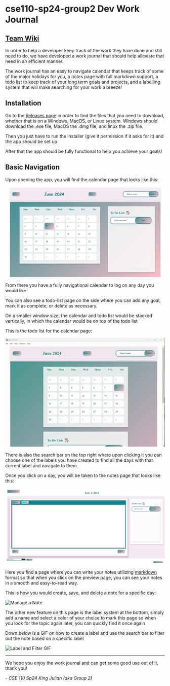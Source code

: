 # cse110-sp24-group2 Dev Work Journal

## [Team Wiki](admin/team.md)

In order to help a developer keep track of the work they have done and still need to do, we have developed a work journal that should help alleviate that need in an efficient manner.

The work journal has an easy to navigate calendar that keeps track of some of the major holidays for you, a notes page with full markdown support, a todo list to keep track of your long term goals and projects, and a labelling system that will make searching for your work a breeze!

## Installation

Go to the [Releases page](https://github.com/cse110-sp24-group2/cse110-sp24-group2/releases) in order to find the files that you need to download, whether that is on a Windows, MacOS, or Linux system. Windows should download the .exe file, MacOS the .dmg file, and linux the .zip file.

Then you just have to run the installer (give it permission if it asks for it) and the app should be set up

After that the app should be fully functional to help you achieve your goals!

## Basic Navigation

Upon opening the app, you will find the calendar page that looks like this:

![Calendar page](admin/branding/calendarpage.png)

From there you have a fully navigational calendar to log on any day you would like.

You can also see a todo-list page on the side where you can add any goal, mark it as complete, or delete as necessary.

On a smaller window size, the calendar and todo list would be stacked vertically, in which the calendar would be on top of the todo list

This is the todo list for the calendar page:

![Todo list use](admin/branding/calendar_todo_list.gif)

There is also the search bar on the top right where upon clicking it you can choose one of the labels you have created to find all the days with that current label and navigate to them.

Once you click on a day, you will be taken to the notes page that looks like this:

![Notes page](admin/branding/notespage.png)

Here you find a page where you can write your notes utilizing [markdown](https://www.markdownguide.org/) format so that when you click on the preview page, you can see your notes in a smooth and easy-to-read way.

This is how you would create, save, and delete a note for a specific day:

![Manage a Note](admin/branding/create_note.gif)

The other new feature on this page is the label system at the bottom, simply add a name and select a color of your choice to mark this page so when you look for the topic again later, you can quickly find it once again

Down below is a GIF on how to create a label and use the search bar to filter out the note based on a specific label

![Label and Filter GIF](admin/branding/label_and_filter.gif)

---

We hope you enjoy the work journal and can get some good use out of it, thank you!

_- CSE 110 Sp24 King Julian (aka Group 2)_
